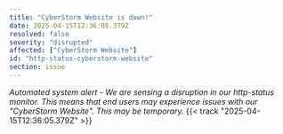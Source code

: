 ```yaml
---
title: "CyberStorm Website is down!"
date: 2025-04-15T12:36:05.379Z
resolved: false
severity: "disrupted"
affected: ["CyberStorm Website"]
id: "http-status-cyberstorm-website"
section: issue
---
```


**Automated system alert* - We are sensing a disruption in our http-status monitor. This means that end users may experience issues with our "CyberStorm Website". This may be temporary.* {{< track "2025-04-15T12:36:05.379Z" >}}
